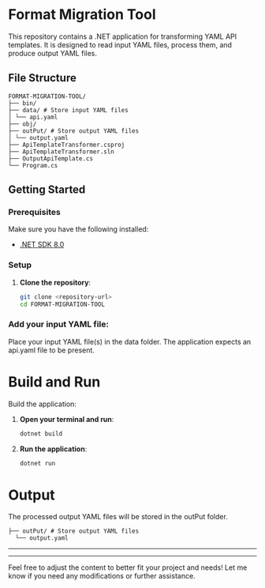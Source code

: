 # Format Migration Tool

This repository contains a .NET application for transforming YAML API templates. It is designed to read input YAML files, process them, and produce output YAML files.

## File Structure
```
FORMAT-MIGRATION-TOOL/ 
├── bin/ 
├── data/ # Store input YAML files 
│ └── api.yaml
├── obj/ 
├── outPut/ # Store output YAML files 
│ └── output.yaml
├── ApiTemplateTransformer.csproj 
├── ApiTemplateTransformer.sln 
├── OutputApiTemplate.cs   
└── Program.cs
```


## Getting Started

### Prerequisites

Make sure you have the following installed:

- [.NET SDK 8.0](https://dotnet.microsoft.com/download/dotnet/8.0)

### Setup

1. **Clone the repository**:

   ```bash
   git clone <repository-url>
   cd FORMAT-MIGRATION-TOOL


### Add your input YAML file:

Place your input YAML file(s) in the data folder. The application expects an api.yaml file to be present.

# Build and Run
Build the application:

1. **Open your terminal and run**:
    ```bash
    dotnet build

2. **Run the application**:
    ```bash
    dotnet run

# Output
The processed output YAML files will be stored in the outPut folder.

    
    ├── outPut/ # Store output YAML files 
      └── output.yaml
    

---
---

Feel free to adjust the content to better fit your project and needs! Let me know if you need any modifications or further assistance.